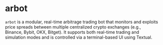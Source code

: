 # arbot
`arbot` is a modular, real-time arbitrage trading bot that monitors and exploits price spreads between multiple centralized crypto exchanges (e.g., Binance, Bybit, OKX, Bitget). It supports both real-time trading and simulation modes and is controlled via a terminal-based UI using Textual.
